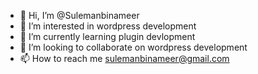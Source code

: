 - 👋 Hi, I’m @Sulemanbinameer
- 👀 I’m interested in wordpress development
- 🌱 I’m currently learning plugin devlopment
- 💞️ I’m looking to collaborate on wordpress development
- 📫 How to reach me sulemanbinameer@gmail.com

<!---
Sulemanbinameer/Sulemanbinameer is a ✨ special ✨ repository because its `README.md` (this file) appears on your GitHub profile.
You can click the Preview link to take a look at your changes.
--->
